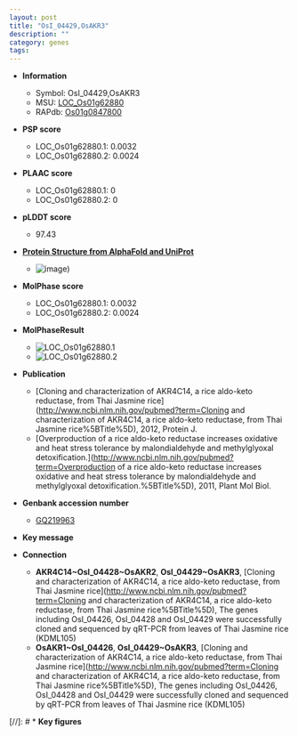 ```yaml
---
layout: post
title: "OsI_04429,OsAKR3"
description: ""
category: genes
tags: 
---
```


* **Information**  
    + Symbol: OsI_04429,OsAKR3  
    + MSU: [LOC_Os01g62880](http://rice.plantbiology.msu.edu/cgi-bin/ORF_infopage.cgi?orf=LOC_Os01g62880)  
    + RAPdb: [Os01g0847800](http://rapdb.dna.affrc.go.jp/viewer/gbrowse_details/irgsp1?name=Os01g0847800)  

* **PSP score**  
    + LOC_Os01g62880.1: 0.0032 
    + LOC_Os01g62880.2: 0.0024 

* **PLAAC score**  
    + LOC_Os01g62880.1: 0 
    + LOC_Os01g62880.2: 0 

* **pLDDT score**
    + 97.43

* **[Protein Structure from AlphaFold and UniProt](https://www.uniprot.org/uniprotkb/C7IWJ1/entry#structure)**
    + ![image](https://ricepsp.github.io/images/C/AF-C7IWJ1-F1.png))

* **MolPhase score**
    + LOC_Os01g62880.1: 0.0032
    + LOC_Os01g62880.2: 0.0024

* **MolPhaseResult**
    + ![LOC_Os01g62880.1](https://ricepsp.github.io/pictures/LOC_Os01g/LOC_Os01g62880.1.png)
    + ![LOC_Os01g62880.2](https://ricepsp.github.io/pictures/LOC_Os01g/LOC_Os01g62880.2.png)

* **Publication**  
    + [Cloning and characterization of AKR4C14, a rice aldo-keto reductase, from Thai Jasmine rice](http://www.ncbi.nlm.nih.gov/pubmed?term=Cloning and characterization of AKR4C14, a rice aldo-keto reductase, from Thai Jasmine rice%5BTitle%5D), 2012, Protein J.
    + [Overproduction of a rice aldo-keto reductase increases oxidative and heat stress tolerance by malondialdehyde and methylglyoxal detoxification.](http://www.ncbi.nlm.nih.gov/pubmed?term=Overproduction of a rice aldo-keto reductase increases oxidative and heat stress tolerance by malondialdehyde and methylglyoxal detoxification.%5BTitle%5D), 2011, Plant Mol Biol.

* **Genbank accession number**  
    + [GQ219963](http://www.ncbi.nlm.nih.gov/nuccore/GQ219963)

* **Key message**  

* **Connection**  
    + __AKR4C14~OsI_04428~OsAKR2__, __OsI_04429~OsAKR3__, [Cloning and characterization of AKR4C14, a rice aldo-keto reductase, from Thai Jasmine rice](http://www.ncbi.nlm.nih.gov/pubmed?term=Cloning and characterization of AKR4C14, a rice aldo-keto reductase, from Thai Jasmine rice%5BTitle%5D), The genes including OsI_04426, OsI_04428 and OsI_04429 were successfully cloned and sequenced by qRT-PCR from leaves of Thai Jasmine rice (KDML105)
    + __OsAKR1~OsI_04426__, __OsI_04429~OsAKR3__, [Cloning and characterization of AKR4C14, a rice aldo-keto reductase, from Thai Jasmine rice](http://www.ncbi.nlm.nih.gov/pubmed?term=Cloning and characterization of AKR4C14, a rice aldo-keto reductase, from Thai Jasmine rice%5BTitle%5D), The genes including OsI_04426, OsI_04428 and OsI_04429 were successfully cloned and sequenced by qRT-PCR from leaves of Thai Jasmine rice (KDML105)

[//]: # * **Key figures**  


